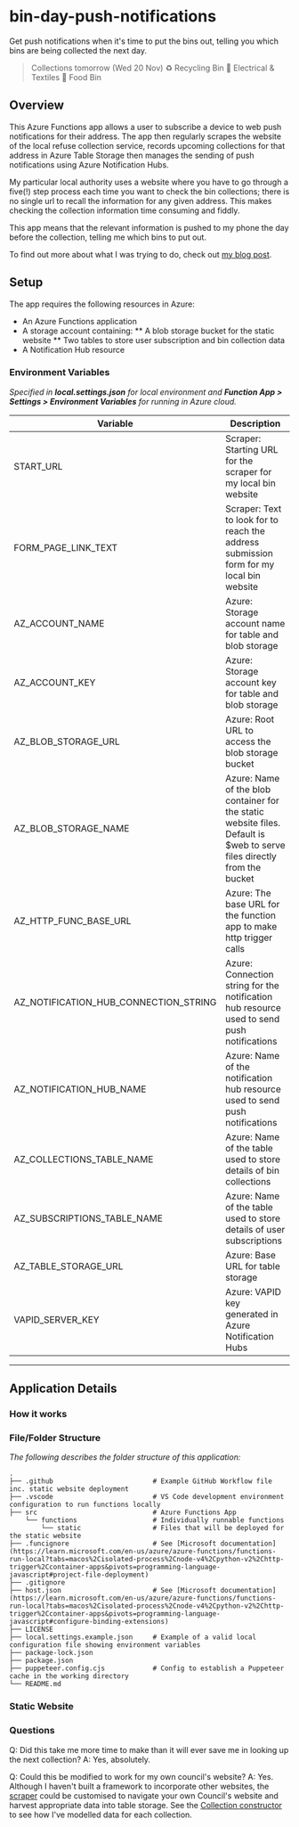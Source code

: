 # bin-day-push-notifications
Get push notifications when it's time to put the bins out, telling you which bins are being 
collected the next day.

> Collections tomorrow (Wed 20 Nov)
> ♻️ Recycling Bin
> 🪫 Electrical & Textiles
> 🥗 Food Bin

## Overview 
This Azure Functions app allows a user to subscribe a device to web push notifications for their 
address. The app then regularly scrapes the website of the local refuse collection service, records
upcoming collections for that address in Azure Table Storage then manages the sending of push 
notifications using Azure Notification Hubs.

My particular local authority uses a website where you have to go through a five(!) step process 
each time you want to check the bin collections; there is no single url to recall the information
for any given address. This makes checking the collection information time consuming and fiddly. 

This app means that the relevant information is pushed to my phone the day before the collection, 
telling me which bins to put out.

To find out more about what I was trying to do, check out [my blog post](https://www.andrewchart.co.uk/blog/web/development/woking-bin-collection-alerts).

## Setup
The app requires the following resources in Azure:
* An Azure Functions application
* A storage account containing:
** A blob storage bucket for the static website
** Two tables to store user subscription and bin collection data
* A Notification Hub resource


### Environment Variables
_Specified in **local.settings.json** for local environment and **Function App > Settings > Environment Variables** for running in Azure cloud._

| Variable                              | Description                                                                                                             |
|---------------------------------------|-------------------------------------------------------------------------------------------------------------------------|
| START_URL                             | Scraper: Starting URL for the scraper for my local bin website                                                          |
| FORM_PAGE_LINK_TEXT                   | Scraper: Text to look for to reach the address submission form for my local bin website                                 |
| AZ_ACCOUNT_NAME                       | Azure: Storage account name for table and blob storage                                                                  |
| AZ_ACCOUNT_KEY                        | Azure: Storage account key for table and blob storage                                                                   |
| AZ_BLOB_STORAGE_URL                   | Azure: Root URL to access the blob storage bucket                                                                       |
| AZ_BLOB_STORAGE_NAME                  | Azure: Name of the blob container for the static website files. Default is $web to serve files directly from the bucket |
| AZ_HTTP_FUNC_BASE_URL                 | Azure: The base URL for the function app to make http trigger calls                                                     |
| AZ_NOTIFICATION_HUB_CONNECTION_STRING | Azure: Connection string for the notification hub resource used to send push notifications                              |
| AZ_NOTIFICATION_HUB_NAME              | Azure: Name of the notification hub resource used to send push notifications                                            |
| AZ_COLLECTIONS_TABLE_NAME             | Azure: Name of the table used to store details of bin collections                                                       |
| AZ_SUBSCRIPTIONS_TABLE_NAME           | Azure: Name of the table used to store details of user subscriptions                                                    |
| AZ_TABLE_STORAGE_URL                  | Azure: Base URL for table storage                                                                                       |
| VAPID_SERVER_KEY                      | Azure: VAPID key generated in Azure Notification Hubs                                                                   |


---

## Application Details

### How it works


### File/Folder Structure
_The following describes the folder structure of this application:_

    .
    ├── .github                         # Example GitHub Workflow file inc. static website deployment
    ├── .vscode                         # VS Code development environment configuration to run functions locally
    ├── src                             # Azure Functions App
        └── functions                   # Individually runnable functions
            └── static                  # Files that will be deployed for the static website
    ├── .funcignore                     # See [Microsoft documentation](https://learn.microsoft.com/en-us/azure/azure-functions/functions-run-local?tabs=macos%2Cisolated-process%2Cnode-v4%2Cpython-v2%2Chttp-trigger%2Ccontainer-apps&pivots=programming-language-javascript#project-file-deployment)
    ├── .gitignore
    ├── host.json                       # See [Microsoft documentation](https://learn.microsoft.com/en-us/azure/azure-functions/functions-run-local?tabs=macos%2Cisolated-process%2Cnode-v4%2Cpython-v2%2Chttp-trigger%2Ccontainer-apps&pivots=programming-language-javascript#configure-binding-extensions)
    ├── LICENSE
    ├── local.settings.example.json     # Example of a valid local configuration file showing environment variables
    ├── package-lock.json
    ├── package.json
    ├── puppeteer.config.cjs            # Config to establish a Puppeteer cache in the working directory
    └── README.md


### Static Website


### Questions

Q: Did this take me more time to make than it will ever save me in looking up the next collection?
A: Yes, absolutely.

Q: Could this be modified to work for my own council's website?
A: Yes. Although I haven't built a framework to incorporate other websites, the 
[scraper](./src/functions/scrapeBinfo.js) could be customised to navigate your own Council's website 
and harvest appropriate data into table storage. See the [Collection constructor](./src/functions/scrapeBinfo.js) 
to see how I've modelled data for each collection.